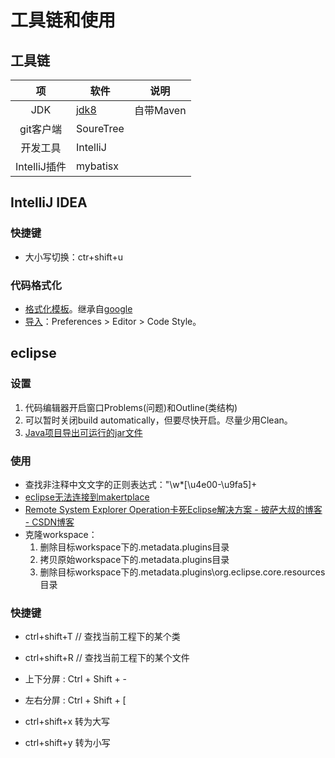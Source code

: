 # 工具链和使用
## 工具链
| 项 | 软件 | 说明 |
| :-: | - | - |
| JDK | [jdk8](https://www.oracle.com/java/technologies/javase/javase-jdk8-downloads.html) | 自带Maven |
| git客户端 | SoureTree |  |
| 开发工具 | IntelliJ |  |
| IntelliJ插件 | mybatisx |  |

## IntelliJ IDEA
### 快捷键
* 大小写切换：ctr+shift+u

### 代码格式化
* [格式化模板](../s/spec/format.xml)。继承自[google](https://github.com/google/styleguide/blob/gh-pages/intellij-java-google-style.xml)
* [导入](https://blog.csdn.net/whgyxy/article/details/88747178)：Preferences > Editor > Code Style。

## eclipse
### 设置
1. 代码编辑器开启窗口Problems(问题)和Outline(类结构)
1. 可以暂时关闭build automatically，但要尽快开启。尽量少用Clean。
1. [Java项目导出可运行的jar文件](https://blog.csdn.net/mahoking/article/details/42871937)

### 使用
* 查找非注释中文文字的正则表达式："\w*[\u4e00-\u9fa5]+
* [eclipse无法连接到makertplace](https://blog.csdn.net/u010177899/article/details/68061624)
* [Remote System Explorer Operation卡死Eclipse解决方案 - 披萨大叔的博客 - CSDN博客](https://blog.csdn.net/qq_27258799/article/details/51682930)
* 克隆workspace：
  1. 删除目标workspace下的.metadata\.plugins目录
  1. 拷贝原始workspace下的.metadata\.plugins目录
  1. 删除目标workspace下的.metadata\.plugins\org.eclipse.core.resources目录

### 快捷键
* ctrl+shift+T // 查找当前工程下的某个类
* ctrl+shift+R // 查找当前工程下的某个文件

* 上下分屏 : Ctrl + Shift + -
* 左右分屏 : Ctrl + Shift + [

* ctrl+shift+x   转为大写
* ctrl+shift+y   转为小写
